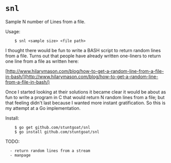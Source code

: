 `snl`
===

Sample N number of Lines from a file.

Usage:

        $ snl <sample size> <file path>

I thought there would be fun to write a BASH script to return random lines from a file. Turns out that people have already written one-liners to return one line from a file as written here:

[http://www.hilarymason.com/blog/how-to-get-a-random-line-from-a-file-in-bash/](http://www.hilarymason.com/blog/how-to-get-a-random-line-from-a-file-in-bash/)

Once I started looking at their solutions it became clear it would be about as fun to write a program in C that would return N random lines from a file; but that feeling didn't last because I wanted more instant gratification. So this is my attempt at a Go implementation.


Install:

        $ go get github.com/stuntgoat/snl
        $ go install github.com/stuntgoat/snl

TODO:

      - return random lines from a stream
      - manpage
